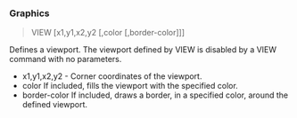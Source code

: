 ### Graphics

> VIEW [x1,y1,x2,y2 [,color [,border-color]]]

Defines a viewport. The viewport defined by VIEW is disabled by a VIEW command with no parameters.


* x1,y1,x2,y2 - Corner coordinates of the viewport.
* color If included, fills the viewport with the specified color.
* border-color If included, draws a border, in a specified color, around the defined viewport.

